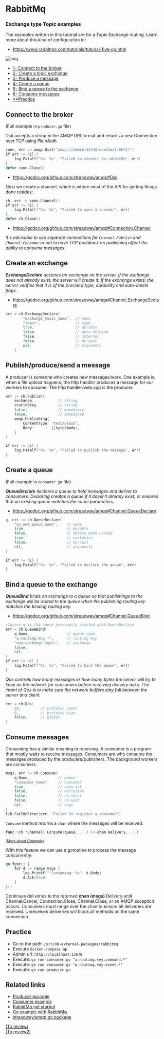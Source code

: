 # RabbitMq

### Exchange type **Topic** examples

The examples written in this tutorial are for a Topic Exchange routing. Learn more about this kind of configuration in:  
- https://www.rabbitmq.com/tutorials/tutorial-five-go.html

![img](../resources/topic-exchange-routing.jpg)

- [1- Connect to the broker](#connect-to-the-broker)
- [2- Create a topic exchange](#create-an-exchange)
- [3- Produce a message](#publishproducesend-a-message)
- [4- Create a queue](#create-a-queue)
- [5- Bind a queue to the exchange](#bind-a-queue-to-the-exchange)
- [6- Consume messages](#consume-messages)
- [**Practice](#practice)

## Connect to the broker

(Full example in `producer.go` file)

Dial accepts a string in the AMQP URI format and returns a new Connection over TCP using PlainAuth.

```go
conn, err := amqp.Dial("amqp://admin:1234@localhost:5672/")
if err != nil {
    log.Fatalf("%s: %s", "Failed to connect to rabbitMq", err)
}
defer conn.Close()
```

- https://godoc.org/github.com/streadway/amqp#Dial

Next we create a channel, which is where most of the API for getting things done resides:

```go
ch, err := conn.Channel()
if err != nil {
    log.Fatalf("%s: %s", "Failed to open a channel", err)
}
defer ch.Close()
```
- https://godoc.org/github.com/streadway/amqp#Connection.Channel

*It's advisable to use separate connections for
`Channel.Publish` and `Channel.Consume` so not to have TCP pushback on publishing
affect the ability to consume messages.*

## Create an exchange
***ExchangeDeclare** declares an exchange on the server. If the exchange does not already exist, the server will create it. If the exchange exists, the server verifies that it is of the provided type, durability and auto-delete flags.*
- https://godoc.org/github.com/streadway/amqp#Channel.ExchangeDeclare

```go
err = ch.ExchangeDeclare(
        "exchange_topic_name",  // name
        "topic",                // type
        true,                   // durable
        false,                  // auto-deleted
        false,                  // internal
        false,                  // no-wait
        nil,                    // arguments
    )
```

## Publish/produce/send a message
A producer is someone who creates new messages/work. One example is, when a file upload happens, the http handler produces a message for our workers to consume. The http handler/web app is the producer.
```go
err := ch.Publish(
    exchange,           // string
    routingKey,         // string
    false,              // mandatory
    false,              // immediate
    amqp.Publishing{
        ContentType: "text/plain",
        Body:        []byte(body),
    }
)

if err != nil {
    log.Fatalf("%s: %s", "Failed to publish the message", err)
}
```

## Create a queue

(Full example in `consumer.go` file)

***QueueDeclare** declares a queue to hold messages and deliver to consumers.
Declaring creates a queue if it doesn't already exist, or ensures that an
existing queue matches the same parameters.*

- https://godoc.org/github.com/streadway/amqp#Channel.QueueDeclare

```go
q, err := ch.QueueDeclare(
    "my_new_queue_name",    // name
    true,                   // durable
    false,                  // delete when usused
    true,                   // exclusive
    false,                  // no-wait
    nil,                    // arguments
)

if err != nil {
    log.Fatalf("%s: %s", "Failed to declare the queue", err)
}
```

## Bind a queue to the exchange
***QueueBind** binds an exchange to a queue so that publishings to the exchange will
 be routed to the queue when the publishing routing key matches the binding
 routing key.*

- https://godoc.org/github.com/streadway/amqp#Channel.QueueBind
 
```go
//where q is the queue previously created with QueueDeclare
err = ch.QueueBind(
    q.Name,                 // queue name
    "a.routing.key.*",      // routing key
    "new_exchange_topic",   // exchange
    false,
    nil,
)
if err != nil {
    log.Fatalf("%s: %s", "Failed to bind the queue", err)
}
```

*Qos controls how many messages or how many bytes the server will try to keep on
the network for consumers before receiving delivery acks.  The intent of Qos is
to make sure the network buffers stay full between the server and client.*

```go
err = ch.Qos(
    20,         // prefetch count
    0,          // prefetch size
    false,      // global
)
```

## Consume messages
Consuming has a similar meaning to receiving. A consumer is a program that mostly waits to receive messages. Consumers are who consume the messages produced by the producers/publishers. The background workers are consumers.

```go
msgs, err := ch.Consume(
    q.Name,             // queue
    "consumer_name",    // consumer
    true,               // auto ack
    false,              // exclusive
    false,              // no local
    false,              // no wait
    nil,                // args
)
lib.FailOnError(err, "Failed to register a consumer")
```
`Consume` method returns a `chan` where the messages will be received.
```go
func (ch *Channel) Consume(queue, ...) (<-chan Delivery, ...)
```
<small>([More about Channels](09-concurrency.md#channels))</small>

With this feature we can use a goroutine to process the message concurrently: 

```go
go func() {
    for d := range msgs {
        log.Printf(" Consuming: %s", d.Body)
        d.Ack(true)
    }
}()
```
Continues deliveries to the returned **chan (msgs)** Delivery until Channel.Cancel,
Connection.Close, Channel.Close, or an AMQP exception occurs.  Consumers must
range over the chan to ensure all deliveries are received.  Unreceived
deliveries will block all methods on the same connection.


## Practice
- Go to the path: `/src/08-external-packages/rabbitmq`
- Execute `docker-compose up`
- Admin url: `http://localhost:15678`
- Execute: `go run consumer.go "a.routing.key.command.*"`
- Execute: `go run consumer.go "a.routing.key.event.*"`
- Execute: `go run producer.go`


## Related links
- [Producer example](../src/08-external-packages/rabbitmq/producer.go)
- [Consumer example](../src/08-external-packages/rabbitmq/consumer.go)
- [RabbitMq get started](https://www.rabbitmq.com/getstarted.html)
- [Go example with RabbitMq](https://www.rabbitmq.com/tutorials/tutorial-one-go.html)
- [streadway/amqp go package](https://godoc.org/github.com/streadway/amqp)

[(To review)](https://github.com/Pungyeon/go-rabbitmq-example)  
[(To review2)](https://gist.github.com/harrisonturton/c6b62d45e6117d5d03ff44e4e8e1e7f7)